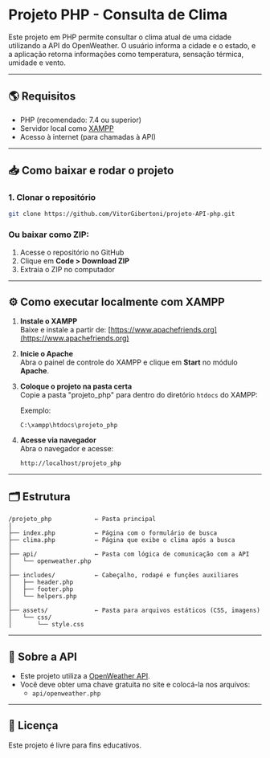 
# Projeto PHP - Consulta de Clima

Este projeto em PHP permite consultar o clima atual de uma cidade utilizando a API do OpenWeather. O usuário informa a cidade e o estado, e a aplicação retorna informações como temperatura, sensação térmica, umidade e vento.

---

## 🌎 Requisitos

- PHP (recomendado: 7.4 ou superior)
- Servidor local como [XAMPP](https://www.apachefriends.org/pt_br/index.html)
- Acesso à internet (para chamadas à API)

---

## 📥 Como baixar e rodar o projeto

### 1. Clonar o repositório

```bash
git clone https://github.com/VitorGibertoni/projeto-API-php.git
```

### Ou baixar como ZIP:

1. Acesse o repositório no GitHub  
2. Clique em **Code > Download ZIP**  
3. Extraia o ZIP no computador


---
## ⚙️ Como executar localmente com XAMPP

1. **Instale o XAMPP**  
   Baixe e instale a partir de: [https://www.apachefriends.org](https://www.apachefriends.org)

2. **Inicie o Apache**  
   Abra o painel de controle do XAMPP e clique em **Start** no módulo **Apache**.

3. **Coloque o projeto na pasta certa**  
   Copie a pasta "projeto_php" para dentro do diretório `htdocs` do XAMPP:
   
   Exemplo:
   ```
   C:\xampp\htdocs\projeto_php
   ```

4. **Acesse via navegador**  
   Abra o navegador e acesse:
   ```
   http://localhost/projeto_php
   ```

---

## 🗂️ Estrutura

```
/projeto_php            ← Pasta principal
│
├── index.php           ← Página com o formulário de busca
├── clima.php           ← Página que exibe o clima após a busca
│
├── api/                ← Pasta com lógica de comunicação com a API
│   └── openweather.php
│
├── includes/           ← Cabeçalho, rodapé e funções auxiliares
│   ├── header.php
│   ├── footer.php
│   └── helpers.php
│
├── assets/             ← Pasta para arquivos estáticos (CSS, imagens)
│   └── css/
│       └── style.css
```

---

## 🔐 Sobre a API

- Este projeto utiliza a [OpenWeather API](https://openweathermap.org/api).
- Você deve obter uma chave gratuita no site e colocá-la nos arquivos:
  - `api/openweather.php`

---


## 📄 Licença

Este projeto é livre para fins educativos.
